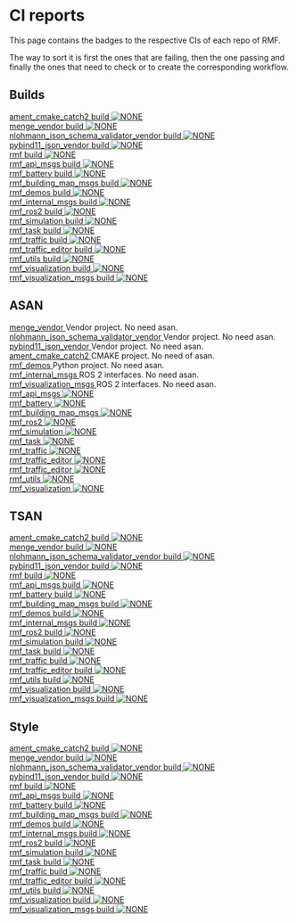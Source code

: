 # CI reports
This page contains the badges to the respective CIs of each repo of RMF.  

The way to sort it is first the ones that are failing, then the one passing and finally the ones that need to check or to create the corresponding workflow.

## Builds
[ ament_cmake_catch2 build ![NONE](https://github.com/open-rmf/ament_cmake_catch2/actions/workflows/build.yaml/badge.svg)](https://github.com/open-rmf/ament_cmake_catch2/actions/workflows/build.yaml)  
[ menge_vendor build ![NONE](https://github.com/open-rmf/menge_vendor/actions/workflows/build.yaml/badge.svg)](https://github.com/open-rmf/menge_vendor/actions/workflows/build.yaml)  
[ nlohmann_json_schema_validator_vendor build ![NONE](https://github.com/open-rmf/nlohmann_json_schema_validator_vendor/actions/workflows/build.yaml/badge.svg)](https://github.com/open-rmf/nlohmann_json_schema_validator_vendor/actions/workflows/build.yaml)  
[ pybind11_json_vendor build ![NONE](https://github.com/open-rmf/pybind11_json_vendor/actions/workflows/build.yaml/badge.svg)](https://github.com/open-rmf/pybind11_json_vendor/actions/workflows/build.yaml)  
[ rmf build ![NONE](https://github.com/open-rmf/rmf/actions/workflows/nightly.yaml/badge.svg)](https://github.com/open-rmf/rmf/actions/workflows/nightly.yaml)  
[ rmf_api_msgs build ![NONE](https://github.com/open-rmf/rmf_api_msgs/actions/workflows/build.yaml/badge.svg)](https://github.com/open-rmf/rmf_api_msgs/actions/workflows/build.yaml)  
[ rmf_battery build ![NONE](https://github.com/open-rmf/rmf_battery/actions/workflows/build.yaml/badge.svg)](https://github.com/open-rmf/rmf_battery/actions/workflows/build.yaml)  
[ rmf_building_map_msgs build ![NONE](https://github.com/open-rmf/rmf_building_map_msgs/actions/workflows/build.yaml/badge.svg)](https://github.com/open-rmf/rmf_building_map_msgs/actions/workflows/build.yaml)  
[ rmf_demos build ![NONE](https://github.com/open-rmf/rmf_demos/actions/workflows/build.yaml/badge.svg)](https://github.com/open-rmf/rmf_demos/actions/workflows/build.yaml)  
[ rmf_internal_msgs build ![NONE](https://github.com/open-rmf/rmf_internal_msgs/actions/workflows/build.yaml/badge.svg)](https://github.com/open-rmf/rmf_internal_msgs/actions/workflows/build.yaml)  
[ rmf_ros2 build ![NONE](https://github.com/open-rmf/rmf_ros2/actions/workflows/build.yaml/badge.svg)](https://github.com/open-rmf/rmf_ros2/actions/workflows/build.yaml)  
[ rmf_simulation build ![NONE](https://github.com/open-rmf/rmf_simulation/actions/workflows/build.yaml/badge.svg)](https://github.com/open-rmf/rmf_simulation/actions/workflows/build.yaml)  
[ rmf_task build ![NONE](https://github.com/open-rmf/rmf_task/actions/workflows/build.yaml/badge.svg)](https://github.com/open-rmf/rmf_task/actions/workflows/build.yaml)  
[ rmf_traffic build ![NONE](https://github.com/open-rmf/rmf_traffic/actions/workflows/build.yaml/badge.svg)](https://github.com/open-rmf/rmf_traffic/actions/workflows/build.yaml)  
[ rmf_traffic_editor build ![NONE](https://github.com/open-rmf/rmf_traffic_editor/actions/workflows/build.yaml/badge.svg)](https://github.com/open-rmf/rmf_traffic_editor/actions/workflows/build.yaml)  
[ rmf_utils build ![NONE](https://github.com/open-rmf/rmf_utils/actions/workflows/build.yaml/badge.svg)](https://github.com/open-rmf/rmf_utils/actions/workflows/build.yaml)  
[ rmf_visualization build ![NONE](https://github.com/open-rmf/rmf_visualization/actions/workflows/build.yaml/badge.svg)](https://github.com/open-rmf/rmf_visualization/actions/workflows/build.yaml)  
[ rmf_visualization_msgs build ![NONE](https://github.com/open-rmf/rmf_visualization_msgs/actions/workflows/build.yaml/badge.svg)](https://github.com/open-rmf/rmf_visualization_msgs/actions/workflows/build.yaml)  

## ASAN
[ menge_vendor ](https://github.com/open-rmf/menge_vendor/actions/) Vendor project. No need asan.   
[ nlohmann_json_schema_validator_vendor ](https://github.com/open-rmf/nlohmann_json_schema_validator_vendor/actions/) Vendor project. No need asan.   
[ pybind11_json_vendor ](https://github.com/open-rmf/pybind11_json_vendor/actions/) Vendor project. No need asan.  
[ ament_cmake_catch2 ](https://github.com/open-rmf/ament_cmake_catch2/actions/)  CMAKE project. No need of asan.  
[ rmf_demos ](https://github.com/open-rmf/rmf_demos/actions/) Python project. No need asan.     
[ rmf_internal_msgs ](https://github.com/open-rmf/rmf_internal_msgs/actions/workflows/asan.yaml) ROS 2 interfaces. No need asan.  
[ rmf_visualization_msgs ](https://github.com/open-rmf/rmf_visualization_msgs/actions/)   ROS 2 interfaces. No need asan.  
[ rmf_api_msgs ![NONE](https://github.com/open-rmf/rmf_api_msgs/actions/workflows/asan.yaml/badge.svg)](https://github.com/open-rmf/rmf_api_msgs/actions/workflows/asan.yaml)   
[ rmf_battery ![NONE](https://github.com/open-rmf/rmf_battery/actions/workflows/asan.yaml/badge.svg)](https://github.com/open-rmf/rmf_battery/actions/workflows/asan.yaml)  
[ rmf_building_map_msgs ![NONE](https://github.com/open-rmf/rmf_building_map_msgs/actions/workflows/asan.yaml/badge.svg)](https://github.com/open-rmf/rmf_building_map_msgs/actions/workflows/asan.yaml)   
[ rmf_ros2 ![NONE](https://github.com/open-rmf/rmf_ros2/actions/workflows/asan.yaml/badge.svg)](https://github.com/open-rmf/rmf_ros2/actions/workflows/asan.yaml)  
[ rmf_simulation ![NONE](https://github.com/open-rmf/rmf_simulation/actions/workflows/asan.yaml/badge.svg)](https://github.com/open-rmf/rmf_simulation/actions/workflows/asan.yaml)   
[ rmf_task ![NONE](https://github.com/open-rmf/rmf_task/actions/workflows/asan.yaml/badge.svg)](https://github.com/open-rmf/rmf_task/actions/workflows/asan.yaml)  
[ rmf_traffic ![NONE](https://github.com/open-rmf/rmf_traffic/actions/workflows/asan.yaml/badge.svg)](https://github.com/open-rmf/rmf_traffic/actions/workflows/asan.yaml)  
[ rmf_traffic_editor ![NONE](https://github.com/open-rmf/rmf_traffic_editor/actions/workflows/asan.yaml/badge.svg)](https://github.com/open-rmf/rmf_traffic_editor/actions/workflows/asan.yaml)  
[ rmf_traffic_editor ![NONE](https://github.com/open-rmf/rmf_traffic_editor/actions/workflows/asan.yaml/badge.svg)](https://github.com/open-rmf/rmf_traffic_editor/actions/workflows/asan.yaml)  
[ rmf_utils ![NONE](https://github.com/open-rmf/rmf_utils/actions/workflows/asan.yaml/badge.svg)](https://github.com/open-rmf/rmf_utils/actions/workflows/asan.yaml)   
[ rmf_visualization ![NONE](https://github.com/open-rmf/rmf_visualization/actions/workflows/asan.yaml/badge.svg)](https://github.com/open-rmf/rmf_visualization/actions/workflows/asan.yaml)   

## TSAN
[ ament_cmake_catch2 build ![NONE](https://github.com/open-rmf/ament_cmake_catch2/actions/workflows/tsan.yaml/badge.svg)](https://github.com/open-rmf/ament_cmake_catch2/actions/workflows/tsan.yaml)   
[ menge_vendor build ![NONE](https://github.com/open-rmf/menge_vendor/actions/workflows/tsan.yaml/badge.svg)](https://github.com/open-rmf/menge_vendor/actions/workflows/tsan.yaml)   
[ nlohmann_json_schema_validator_vendor build ![NONE](https://github.com/open-rmf/nlohmann_json_schema_validator_vendor/actions/workflows/tsan.yaml/badge.svg)](https://github.com/open-rmf/nlohmann_json_schema_validator_vendor/actions/workflows/tsan.yaml)   
[ pybind11_json_vendor build ![NONE](https://github.com/open-rmf/pybind11_json_vendor/actions/workflows/tsan.yaml/badge.svg)](https://github.com/open-rmf/pybind11_json_vendor/actions/workflows/tsan.yaml)   
[ rmf build ![NONE](https://github.com/open-rmf/rmf/actions/workflows/tsan.yaml/badge.svg)](https://github.com/open-rmf/rmf/actions/workflows/tsan.yaml)  
[ rmf_api_msgs build ![NONE](https://github.com/open-rmf/rmf_api_msgs/actions/workflows/tsan.yaml/badge.svg)](https://github.com/open-rmf/rmf_api_msgs/actions/workflows/tsan.yaml)   
[ rmf_battery build ![NONE](https://github.com/open-rmf/rmf_battery/actions/workflows/tsan.yaml/badge.svg)](https://github.com/open-rmf/rmf_battery/actions/workflows/tsan.yaml)  
[ rmf_building_map_msgs build ![NONE](https://github.com/open-rmf/rmf_building_map_msgs/actions/workflows/tsan.yaml/badge.svg)](https://github.com/open-rmf/rmf_building_map_msgs/actions/workflows/tsan.yaml)   
[ rmf_demos build ![NONE](https://github.com/open-rmf/rmf_demos/actions/workflows/tsan.yaml/badge.svg)](https://github.com/open-rmf/rmf_demos/actions/workflows/tsan.yaml)   
[ rmf_internal_msgs build ![NONE](https://github.com/open-rmf/rmf_internal_msgs/actions/workflows/tsan.yaml/badge.svg)](https://github.com/open-rmf/rmf_internal_msgs/actions/workflows/tsan.yaml)   
[ rmf_ros2 build ![NONE](https://github.com/open-rmf/rmf_ros2/actions/workflows/tsan.yaml/badge.svg)](https://github.com/open-rmf/rmf_ros2/actions/workflows/tsan.yaml)  
[ rmf_simulation build ![NONE](https://github.com/open-rmf/rmf_simulation/actions/workflows/tsan.yaml/badge.svg)](https://github.com/open-rmf/rmf_simulation/actions/workflows/tsan.yaml)  
[ rmf_task build ![NONE](https://github.com/open-rmf/rmf_task/actions/workflows/tsan.yaml/badge.svg)](https://github.com/open-rmf/rmf_task/actions/workflows/tsan.yaml)  
[ rmf_traffic build ![NONE](https://github.com/open-rmf/rmf_traffic/actions/workflows/tsan.yaml/badge.svg)](https://github.com/open-rmf/rmf_traffic/actions/workflows/tsan.yaml)  
[ rmf_traffic_editor build ![NONE](https://github.com/open-rmf/rmf_traffic_editor/actions/workflows/tsan.yaml/badge.svg)](https://github.com/open-rmf/rmf_traffic_editor/actions/workflows/tsan.yaml)  
[ rmf_utils build ![NONE](https://github.com/open-rmf/rmf_utils/actions/workflows/tsan.yaml/badge.svg)](https://github.com/open-rmf/rmf_utils/actions/workflows/tsan.yaml)   
[ rmf_visualization build ![NONE](https://github.com/open-rmf/rmf_visualization/actions/workflows/tsan.yaml/badge.svg)](https://github.com/open-rmf/rmf_visualization/actions/workflows/tsan.yaml)   
[ rmf_visualization_msgs build ![NONE](https://github.com/open-rmf/rmf_visualization_msgs/actions/workflows/tsan.yaml/badge.svg)](https://github.com/open-rmf/rmf_visualization_msgs/actions/workflows/tsan.yaml)   

## Style
[ ament_cmake_catch2 build ![NONE](https://github.com/open-rmf/ament_cmake_catch2/actions/workflows/style.yaml/badge.svg)](https://github.com/open-rmf/ament_cmake_catch2/actions/workflows/style.yaml)   
[ menge_vendor build ![NONE](https://github.com/open-rmf/menge_vendor/actions/workflows/style.yaml/badge.svg)](https://github.com/open-rmf/menge_vendor/actions/workflows/style.yaml)   
[ nlohmann_json_schema_validator_vendor build ![NONE](https://github.com/open-rmf/nlohmann_json_schema_validator_vendor/actions/workflows/style.yaml/badge.svg)](https://github.com/open-rmf/nlohmann_json_schema_validator_vendor/actions/workflows/style.yaml)   
[ pybind11_json_vendor build ![NONE](https://github.com/open-rmf/pybind11_json_vendor/actions/workflows/style.yaml/badge.svg)](https://github.com/open-rmf/pybind11_json_vendor/actions/workflows/style.yaml)   
[ rmf build ![NONE](https://github.com/open-rmf/rmf/actions/workflows/style.yaml/badge.svg)](https://github.com/open-rmf/rmf/actions/workflows/style.yaml)  
[ rmf_api_msgs build ![NONE](https://github.com/open-rmf/rmf_api_msgs/actions/workflows/style.yaml/badge.svg)](https://github.com/open-rmf/rmf_api_msgs/actions/workflows/style.yaml)   
[ rmf_battery build ![NONE](https://github.com/open-rmf/rmf_battery/actions/workflows/style.yaml/badge.svg)](https://github.com/open-rmf/rmf_battery/actions/workflows/style.yaml)  
[ rmf_building_map_msgs build ![NONE](https://github.com/open-rmf/rmf_building_map_msgs/actions/workflows/style.yaml/badge.svg)](https://github.com/open-rmf/rmf_building_map_msgs/actions/workflows/style.yaml)   
[ rmf_demos build ![NONE](https://github.com/open-rmf/rmf_demos/actions/workflows/style.yaml/badge.svg)](https://github.com/open-rmf/rmf_demos/actions/workflows/style.yaml)   
[ rmf_internal_msgs build ![NONE](https://github.com/open-rmf/rmf_internal_msgs/actions/workflows/style.yaml/badge.svg)](https://github.com/open-rmf/rmf_internal_msgs/actions/workflows/style.yaml)   
[ rmf_ros2 build ![NONE](https://github.com/open-rmf/rmf_ros2/actions/workflows/style.yaml/badge.svg)](https://github.com/open-rmf/rmf_ros2/actions/workflows/style.yaml)  
[ rmf_simulation build ![NONE](https://github.com/open-rmf/rmf_simulation/actions/workflows/style.yaml/badge.svg)](https://github.com/open-rmf/rmf_simulation/actions/workflows/style.yaml)  
[ rmf_task build ![NONE](https://github.com/open-rmf/rmf_task/actions/workflows/style.yaml/badge.svg)](https://github.com/open-rmf/rmf_task/actions/workflows/style.yaml)  
[ rmf_traffic build ![NONE](https://github.com/open-rmf/rmf_traffic/actions/workflows/style.yaml/badge.svg)](https://github.com/open-rmf/rmf_traffic/actions/workflows/style.yaml)  
[ rmf_traffic_editor build ![NONE](https://github.com/open-rmf/rmf_traffic_editor/actions/workflows/style.yaml/badge.svg)](https://github.com/open-rmf/rmf_traffic_editor/actions/workflows/style.yaml)  
[ rmf_utils build ![NONE](https://github.com/open-rmf/rmf_utils/actions/workflows/style.yaml/badge.svg)](https://github.com/open-rmf/rmf_utils/actions/workflows/style.yaml)   
[ rmf_visualization build ![NONE](https://github.com/open-rmf/rmf_visualization/actions/workflows/style.yaml/badge.svg)](https://github.com/open-rmf/rmf_visualization/actions/workflows/style.yaml)  
[ rmf_visualization_msgs build ![NONE](https://github.com/open-rmf/rmf_visualization_msgs/actions/workflows/style.yaml/badge.svg)](https://github.com/open-rmf/rmf_visualization_msgs/actions/workflows/style.yaml)   
